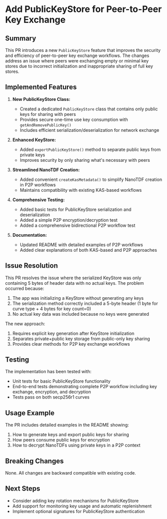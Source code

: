 # Add PublicKeyStore for Peer-to-Peer Key Exchange

## Summary

This PR introduces a new `PublicKeyStore` feature that improves the security and efficiency of peer-to-peer key exchange workflows. The changes address an issue where peers were exchanging empty or minimal key stores due to incorrect initialization and inappropriate sharing of full key stores.

## Implemented Features

1. **New PublicKeyStore Class:**
   - Created a dedicated `PublicKeyStore` class that contains only public keys for sharing with peers
   - Provides secure one-time use key consumption with `getAndRemovePublicKey()`
   - Includes efficient serialization/deserialization for network exchange

2. **Enhanced KeyStore:**
   - Added `exportPublicKeyStore()` method to separate public keys from private keys
   - Improves security by only sharing what's necessary with peers

3. **Streamlined NanoTDF Creation:**
   - Added convenient `createKasMetadata()` to simplify NanoTDF creation in P2P workflows
   - Maintains compatibility with existing KAS-based workflows

4. **Comprehensive Testing:**
   - Added basic tests for PublicKeyStore serialization and deserialization
   - Added a simple P2P encryption/decryption test
   - Added a comprehensive bidirectional P2P workflow test

5. **Documentation:**
   - Updated README with detailed examples of P2P workflows
   - Added clear explanations of both KAS-based and P2P approaches

## Issue Resolution

This PR resolves the issue where the serialized KeyStore was only containing 5 bytes of header data with no actual keys. The problem occurred because:

1. The app was initializing a KeyStore without generating any keys
2. The serialization method correctly included a 5-byte header (1 byte for curve type + 4 bytes for key count=0)
3. No actual key data was included because no keys were generated

The new approach:
1. Requires explicit key generation after KeyStore initialization
2. Separates private+public key storage from public-only key sharing
3. Provides clear methods for P2P key exchange workflows

## Testing

The implementation has been tested with:
- Unit tests for basic PublicKeyStore functionality
- End-to-end tests demonstrating complete P2P workflow including key exchange, encryption, and decryption
- Tests pass on both secp256r1 curves

## Usage Example

The PR includes detailed examples in the README showing:
1. How to generate keys and export public keys for sharing
2. How peers consume public keys for encryption
3. How to decrypt NanoTDFs using private keys in a P2P context

## Breaking Changes

None. All changes are backward compatible with existing code.

## Next Steps

- Consider adding key rotation mechanisms for PublicKeyStore
- Add support for monitoring key usage and automatic replenishment
- Implement optional signatures for PublicKeyStore authentication